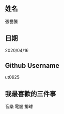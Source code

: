 姓名
----
張譽騰

日期
----
2020/04/16

Github Username
---------------
ut0925

我最喜歡的三件事
---------------
音樂 電腦 排球